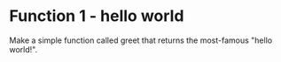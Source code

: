 # Function 1 - hello world

Make a simple function called greet that returns the most-famous "hello world!".
